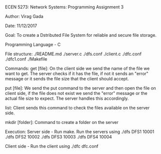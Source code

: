 ECEN 5273: Network Systems: Programming Assignment 3

Author: Virag Gada

Date: 11/12/2017

Goal: To create a Dstributed File System for reliable and secure file storage.

Programming Language - C

File structure:
      ./README.md
      ./server.c
      ./dfs.conf
      ./client.c
      ./dfc.conf
      ./dfc1.conf
      ./Makefile


Commands:
get [file]: On the client side we send the name of the file we want to get.
            The server checks if it has the file, if not it sends an "error"
            message or it sends the file size that the client should accept.

put [file]: We send the put command to the server and then open the file on
            client side, if the file does not exist we send the "error" message
            or the actual file size to expect. The server handles this accordingly.

list: Client sends this command to check the files available on the server side.

mkdir [folder]: Command to create a folder on the server

Execution:
Server side - Run make.
              Run the servers using ./dfs DFS1 10001
                                    ./dfs DFS2 10002
                                    ./dfs DFS3 10003
                                    ./dfs DFS4 10004

Client side - Run the client using ./dfc dfc.conf
